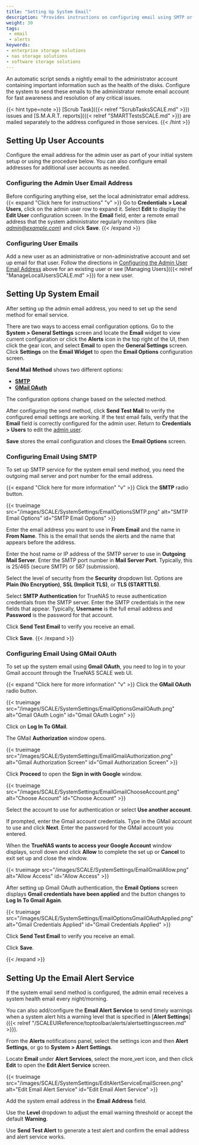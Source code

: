 ```yaml
---
title: "Setting Up System Email"
description: "Provides instructions on configuring email using SMTP or GMail OAuth and setting up the email alert service in SCALE."
weight: 30
tags:
 - email
 - alerts
keywords:
- enterprise storage solutions
- nas storage solutions
- software storage solutions
---
```


An automatic script sends a nightly email to the administrator account containing important information such as the health of the disks.
Configure the system to send these emails to the administrator remote email account for fast awareness and resolution of any critical issues.

{{< hint type=note >}}
[Scrub Task]({{< relref "ScrubTasksSCALE.md" >}}) issues and [S.M.A.R.T. reports]({{< relref "SMARTTestsSCALE.md" >}}) are mailed separately to the address configured in those services.
{{< /hint >}}

## Setting Up User Accounts

Configure the email address for the admin user as part of your initial system setup or using the procedure below.
You can also configure email addresses for additional user accounts as needed.

### Configuring the Admin User Email Address

Before configuring anything else, set the local administrator email address.
{{< expand "Click here for instructions" "v" >}}
Go to **Credentials > Local Users**, click on the admin user row to expand it. Select **Edit** to display the **Edit User** configuration screen.
In the **Email** field, enter a remote email address that the system administrator regularly monitors (like *admin@example.com*) and click **Save**.
{{< /expand >}}

### Configuring User Emails

Add a new user as an administrative or non-administrative account and set up email for that user.
Follow the directions in [Configuring the Admin User Email Address](#configuring-the-admin-user-email-address) above for an existing user or see [Managing Users]({{< relref "ManageLocalUsersSCALE.md" >}}) for a new user.

## Setting Up System Email

After setting up the admin email address, you need to set up the send method for email service.

There are two ways to access email configuration options.
Go to the **System > General Settings** screen and locate the **Email** widget to view current configuration or click the **Alerts** <span class="iconify" data-icon="mdi:bell"></span> icon in the top right of the UI, then click the gear <span class="iconify" data-icon="mdi:cog"></span> icon, and select **Email** to open the **General Settings** screen.
Click **Settings** on the **Email Widget** to open the **Email Options** configuration screen.

**Send Mail Method** shows two different options:

* [**SMTP**](#setting-up-email-using-smtp)
* [**GMail OAuth**](#setting-up-email-using-gmail-oauth)

The configuration options change based on the selected method.

After configuring the send method, click **Send Test Mail** to verify the configured email settings are working.
If the test email fails, verify that the **Email** field is correctly configured for the admin user.
Return to **Credentials > Users** to edit the [admin user](#configuring-the-administration-user-email-address).

**Save** stores the email configuration and closes the **Email Options** screen.

### Configuring Email Using SMTP

To set up SMTP service for the system email send method, you need the outgoing mail server and port number for the email address.

{{< expand "Click here for more information" "v" >}}
Click the **SMTP** radio button.

{{< trueimage src="/images/SCALE/SystemSettings/EmailOptionsSMTP.png" alt="SMTP Email Options" id="SMTP Email Options" >}}

Enter the email address you want to use in **From Email** and the name in **From Name**.
This is the email that sends the alerts and the name that appears before the address.

Enter the host name or IP address of the SMTP server to use in **Outgoing Mail Server**.
Enter the SMTP port number in **Mail Server Port**.
Typically, this is 25/465 (secure SMTP) or 587 (submission).

Select the level of security from the **Security** dropdown list.
Options are **Plain (No Encryption)**, **SSL (Implicit TLS)**, or **TLS (STARTTLS)**.

Select **SMTP Authentication** for TrueNAS to reuse authentication credentials from the SMTP server.
Enter the SMTP credentials in the new fields that appear.
Typically, **Username** is the full email address and **Password** is the password for that account.

Click **Send Test Email** to verify you receive an email.

Click **Save**.
{{< /expand >}}

### Configuring Email Using GMail OAuth

To set up the system email using **Gmail OAuth**, you need to log in to your Gmail account through the TrueNAS SCALE web UI.

{{< expand "Click here for more information" "v" >}}
Click the **GMail OAuth** radio button.

{{< trueimage src="/images/SCALE/SystemSettings/EmailOptionsGmailOAuth.png" alt="Gmail OAuth Login" id="Gmail OAuth Login" >}}

Click on **Log In To GMail**.

The GMail **Authorization** window opens.

{{< trueimage src="/images/SCALE/SystemSettings/EmailGmailAuthorization.png" alt="Gmail Authorization Screen" id="Gmail Authorization Screen" >}}

Click **Proceed** to open the **Sign in with Google** window.

{{< trueimage src="/images/SCALE/SystemSettings/EmailGmailChooseAccount.png" alt="Choose Account" id="Choose Account" >}}

Select the account to use for authentication or select **Use another account**.

If prompted, enter the Gmail account credentials.
Type in the GMail account to use and click **Next**.
Enter the password for the GMail account you entered.

When the **TrueNAS wants to access your Google Account** window displays, scroll down and click **Allow** to complete the set up or **Cancel** to exit set up and close the window.

{{< trueimage src="/images/SCALE/SystemSettings/EmailGmailAllow.png" alt="Allow Access" id="Allow Access" >}}

After setting up Gmail OAuth authentication, the **Email Options** screen displays **Gmail credentials have been applied** and the button changes to **Log In To Gmail Again**.

{{< trueimage src="/images/SCALE/SystemSettings/EmailOptionsGmailOAuthApplied.png" alt="Gmail Credentials Applied" id="Gmail Credentials Applied" >}}

Click **Send Test Email** to verify you receive an email.

Click **Save**.

{{< /expand >}}

## Setting Up the Email Alert Service

If the system email send method is configured, the admin email receives a system health email every night/morning.

You can also add/configure the **Email Alert Service** to send timely warnings when a system alert hits a warning level that is specified in [**Alert Settings**]({{< relref "/SCALEUIReference/toptoolbar/alerts/alertsettingsscreen.md" >}}).

From the **Alerts** <span class="material-icons">notifications</span> panel, select the <span class="material-icons">settings</span> icon and then **Alert Settings**, or go to **System > Alert Settings**.

Locate **Email** under **Alert Services**, select the <span class="material-icons">more_vert</span> icon, and then click **Edit** to open the **Edit Alert Service** screen.

{{< trueimage src="/images/SCALE/SystemSettings/EditAlertServiceEmailScreen.png" alt="Edit Email Alert Service" id="Edit Email Alert Service" >}}

Add the system email address in the **Email Address** field.

Use the **Level** dropdown to adjust the email warning threshold or accept the default **Warning**.

Use **Send Test Alert** to generate a test alert and confirm the email address and alert service works.

